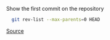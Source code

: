 Show the first commit on the repository

```sh
  git rev-list --max-parents=0 HEAD
```

[Source](https://stackoverflow.com/a/5189296/941257)
